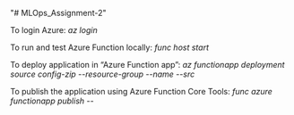 "# MLOps_Assignment-2" 

To login Azure:
_az login_

To run and test Azure Function locally: 
_func host start_

To deploy application in “Azure Function app”: 
_az functionapp deployment source config-zip --resource-group </resource-group> --name </function-app-name> --src </path-to-zip-file>_

To publish the application using Azure Function Core Tools:
_func azure functionapp publish --</FunctionAppName>_
